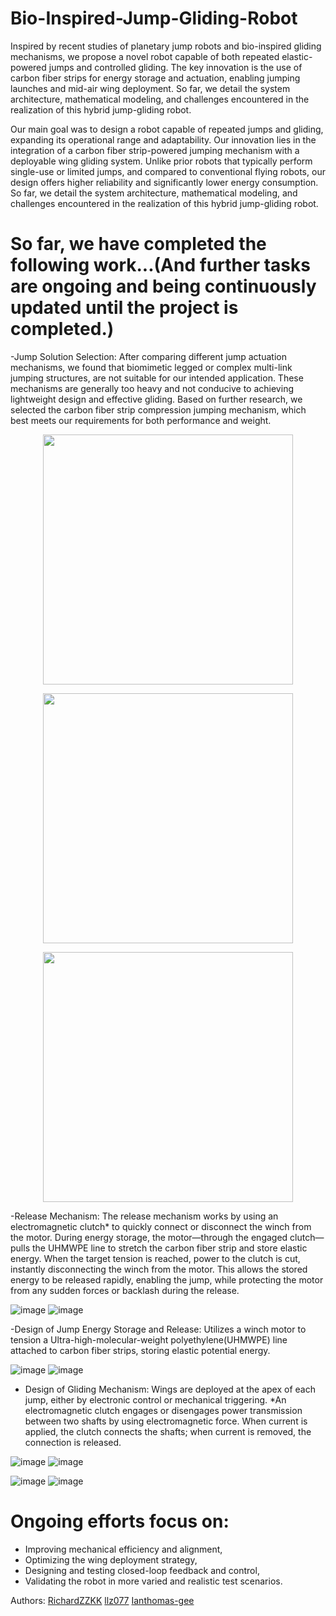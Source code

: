 # Bio-Inspired-Jump-Gliding-Robot

Inspired by recent studies of planetary jump robots and bio-inspired gliding mechanisms, we propose a novel robot capable of both repeated elastic-powered jumps and controlled gliding. The key innovation is the use of carbon fiber strips for energy storage and actuation, enabling jumping launches and mid-air wing deployment. So far, we detail the system architecture, mathematical modeling, and challenges encountered in the realization of this hybrid jump-gliding robot.

Our main goal was to design a robot capable of repeated jumps and gliding, expanding its operational range and adaptability. Our innovation lies in the integration of a carbon fiber strip-powered jumping mechanism with a deployable wing gliding system. Unlike prior robots that typically perform single-use or limited jumps, and compared to conventional flying robots, our design offers higher reliability and significantly lower energy consumption. So far, we detail the system architecture, mathematical modeling, and challenges encountered in the realization of this hybrid jump-gliding robot.

# So far, we have completed the following work...(And further tasks are ongoing and being continuously updated until the project is completed.)

-Jump Solution Selection: After comparing different jump actuation mechanisms, we found that biomimetic legged or complex multi-link jumping structures, are not suitable for our intended application. These mechanisms are generally too heavy and not conducive to achieving lightweight design and effective gliding. Based on further research, we selected the carbon fiber strip compression jumping mechanism, which best meets our requirements for both performance and weight.

<p align="center">
  <img src="https://github.com/user-attachments/assets/2d52d127-d98d-43d5-9bd7-6597bf022ba3" width="400"/>
</p>
<p align="center">
  <img src="https://github.com/user-attachments/assets/4d4eb47f-471b-48c0-a799-86d488b92b12" width="400"/>
</p>
<p align="center">
  <img src="https://github.com/user-attachments/assets/55d0b6e8-46c2-4541-bafa-6aa68f54a510" width="400"/>
</p>




-Release Mechanism: The release mechanism works by using an electromagnetic clutch* to quickly connect or disconnect the winch from the motor. During energy storage, the motor—through the engaged clutch—pulls the UHMWPE line to stretch the carbon fiber strip and store elastic energy. When the target tension is reached, power to the clutch is cut, instantly disconnecting the winch from the motor. This allows the stored energy to be released rapidly, enabling the jump, while protecting the motor from any sudden forces or backlash during the release.

![image](https://github.com/user-attachments/assets/694cafcb-d208-42c9-b6f4-f1b8d906e2ee)
![image](https://github.com/user-attachments/assets/488834de-d14c-49c0-b084-9160e2fba12f)


-Design of Jump Energy Storage and Release: Utilizes a winch motor to tension a Ultra-high-molecular-weight polyethylene(UHMWPE) line attached to carbon fiber strips, storing elastic potential energy. 

![image](https://github.com/user-attachments/assets/f08731ea-73bc-4b44-99e7-35be05216e1c)
![image](https://github.com/user-attachments/assets/ce0810af-a8b4-4da1-b6ea-74f0b9d5a3af)


- Design of Gliding Mechanism: Wings are deployed at the apex of each jump, either by electronic control or mechanical triggering.
*An electromagnetic clutch engages or disengages power transmission between two shafts by using electromagnetic force. When current is applied, the clutch connects the shafts; when current is removed, the connection is released.

![image](https://github.com/user-attachments/assets/23fe3522-b2e0-4b5b-9c85-6e9ccd3a104b)
![image](https://github.com/user-attachments/assets/8002e049-6982-4139-b69c-9269329fd793)

![image](https://github.com/user-attachments/assets/1dbb64f0-a2ee-43ea-8911-7763eb12b03b)
![image](https://github.com/user-attachments/assets/e19473eb-4e7b-43fd-a649-bb6782251436)


# Ongoing efforts focus on: 
- Improving mechanical efficiency and alignment, 
- Optimizing the wing deployment strategy, 
- Designing and testing closed-loop feedback and control, 
- Validating the robot in more varied and realistic test scenarios.


Authors:
[RichardZZKK](url)
[llz077](url)
[Ianthomas-gee](url)
